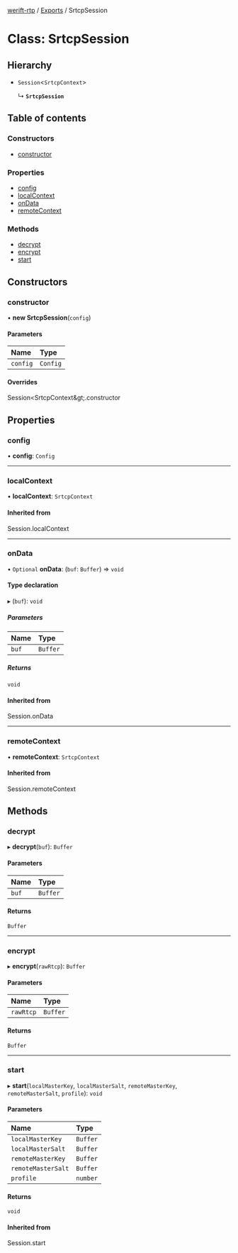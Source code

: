 [werift-rtp](../README.md) / [Exports](../modules.md) / SrtcpSession

# Class: SrtcpSession

## Hierarchy

- `Session`<`SrtcpContext`\>

  ↳ **`SrtcpSession`**

## Table of contents

### Constructors

- [constructor](SrtcpSession.md#constructor)

### Properties

- [config](SrtcpSession.md#config)
- [localContext](SrtcpSession.md#localcontext)
- [onData](SrtcpSession.md#ondata)
- [remoteContext](SrtcpSession.md#remotecontext)

### Methods

- [decrypt](SrtcpSession.md#decrypt)
- [encrypt](SrtcpSession.md#encrypt)
- [start](SrtcpSession.md#start)

## Constructors

### constructor

• **new SrtcpSession**(`config`)

#### Parameters

| Name | Type |
| :------ | :------ |
| `config` | `Config` |

#### Overrides

Session&lt;SrtcpContext\&gt;.constructor

## Properties

### config

• **config**: `Config`

___

### localContext

• **localContext**: `SrtcpContext`

#### Inherited from

Session.localContext

___

### onData

• `Optional` **onData**: (`buf`: `Buffer`) => `void`

#### Type declaration

▸ (`buf`): `void`

##### Parameters

| Name | Type |
| :------ | :------ |
| `buf` | `Buffer` |

##### Returns

`void`

#### Inherited from

Session.onData

___

### remoteContext

• **remoteContext**: `SrtcpContext`

#### Inherited from

Session.remoteContext

## Methods

### decrypt

▸ **decrypt**(`buf`): `Buffer`

#### Parameters

| Name | Type |
| :------ | :------ |
| `buf` | `Buffer` |

#### Returns

`Buffer`

___

### encrypt

▸ **encrypt**(`rawRtcp`): `Buffer`

#### Parameters

| Name | Type |
| :------ | :------ |
| `rawRtcp` | `Buffer` |

#### Returns

`Buffer`

___

### start

▸ **start**(`localMasterKey`, `localMasterSalt`, `remoteMasterKey`, `remoteMasterSalt`, `profile`): `void`

#### Parameters

| Name | Type |
| :------ | :------ |
| `localMasterKey` | `Buffer` |
| `localMasterSalt` | `Buffer` |
| `remoteMasterKey` | `Buffer` |
| `remoteMasterSalt` | `Buffer` |
| `profile` | `number` |

#### Returns

`void`

#### Inherited from

Session.start
